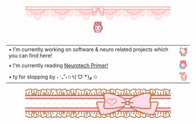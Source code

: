 <div align="center">
  <img src="./img/banner1.gif" width="400"><br>
</div>

<div align="center">
  <img src="./img/welcome.gif" width="30"><br>
</div>

<br>

<table>
  <tr>
    <td>• I'm currently working on software & neuro related projects which you can find here!</td>
    <td><img src="./img/nodnod.gif" width="30"></td>
  </tr>
  <tr>
    <td>• I'm currently reading <a href="https://www.goodreads.com/book/show/59784109-the-neurotech-primer">Neurotech Primer!</a></td>
    <td><img src="./img/wonder.gif" width="30"></td>
  </tr>
  <tr>
    <td>• ty for stopping by ˖ ࣪‧₊˚⋆✩٩(ˊᗜˋ*)و ✩</td>
    <td><img src="./img/bye.gif" width="30"></td>
  </tr>
</table>

<div align="center">
  <img src="./img/bannerbottom.gif" width="400">
</div>

